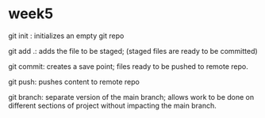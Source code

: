 # week5

git init : initializes an empty git repo

git add .: adds the file to be staged; (staged files are ready to be committed)

git commit: creates a save point; files ready to be pushed to remote repo.

git push: pushes content to remote repo

git branch: separate version of the main branch; allows work to be done on different sections of project without impacting the main branch.
